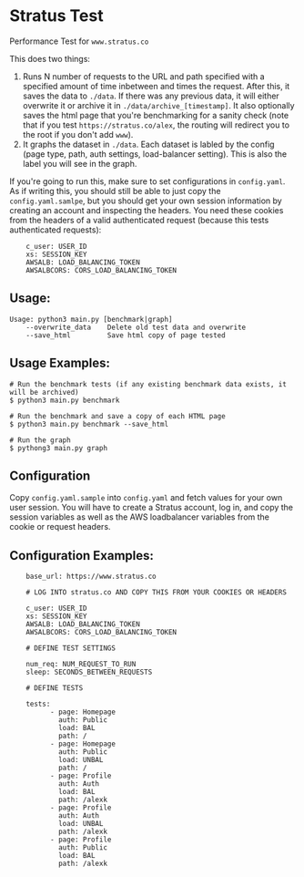 # Stratus Test

Performance Test for `www.stratus.co`

This does two things:

1. Runs N number of requests to the URL and path specified with a specified amount of time inbetween and times the request. After this, it saves the data to `./data`. If there was any previous data, it will either overwrite it or archive it in `./data/archive_[timestamp]`. It also optionally saves the html page that you're benchmarking for a sanity check (note that if you test `https://stratus.co/alex`, the routing will redirect you to the root if you don't add `www`).
2. It graphs the dataset in `./data`. Each dataset is labled by the config (page type, path, auth settings, load-balancer setting). This is also the label you will see in the graph.

If you're going to run this, make sure to set configurations in `config.yaml`. As if writing this, you should still be able to just copy the `config.yaml.samlpe`, but you should get your own session information by creating an account and inspecting the headers. You need these cookies from the headers of a valid authenticated request (because this tests authenticated requests):

        c_user: USER_ID
        xs: SESSION_KEY
        AWSALB: LOAD_BALANCING_TOKEN
        AWSALBCORS: CORS_LOAD_BALANCING_TOKEN

## Usage:
    Usage: python3 main.py [benchmark|graph]
        --overwrite_data    Delete old test data and overwrite
        --save_html         Save html copy of page tested

## Usage Examples:
    # Run the benchmark tests (if any existing benchmark data exists, it will be archived)
    $ python3 main.py benchmark
    
    # Run the benchmark and save a copy of each HTML page
    $ python3 main.py benchmark --save_html
    
    # Run the graph
    $ pythong3 main.py graph

## Configuration
Copy `config.yaml.sample` into `config.yaml` and fetch values for your own user session.
You will have to create a Stratus account, log in, and copy the session variables as well as the AWS loadbalancer variables from the cookie or request headers.

## Configuration Examples:

        base_url: https://www.stratus.co

        # LOG INTO stratus.co AND COPY THIS FROM YOUR COOKIES OR HEADERS

        c_user: USER_ID
        xs: SESSION_KEY
        AWSALB: LOAD_BALANCING_TOKEN
        AWSALBCORS: CORS_LOAD_BALANCING_TOKEN

        # DEFINE TEST SETTINGS

        num_req: NUM_REQUEST_TO_RUN
        sleep: SECONDS_BETWEEN_REQUESTS

        # DEFINE TESTS

        tests:
              - page: Homepage
                auth: Public
                load: BAL
                path: /
              - page: Homepage
                auth: Public
                load: UNBAL
                path: /
              - page: Profile
                auth: Auth
                load: BAL
                path: /alexk
              - page: Profile
                auth: Auth
                load: UNBAL
                path: /alexk
              - page: Profile
                auth: Public
                load: BAL
                path: /alexk
